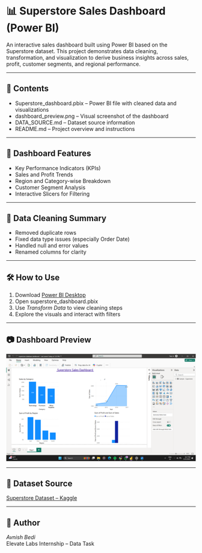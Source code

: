 
# 📊 Superstore Sales Dashboard (Power BI)

An interactive sales dashboard built using Power BI based on the Superstore dataset. This project demonstrates data cleaning, transformation, and visualization to derive business insights across sales, profit, customer segments, and regional performance.

---

## 📁 Contents

- Superstore_dashboard.pbix – Power BI file with cleaned data and visualizations  
- dashboard_preview.png – Visual screenshot of the dashboard  
- DATA_SOURCE.md – Dataset source information  
- README.md – Project overview and instructions

---

## 🚀 Dashboard Features

- Key Performance Indicators (KPIs)  
- Sales and Profit Trends  
- Region and Category-wise Breakdown  
- Customer Segment Analysis  
- Interactive Slicers for Filtering

---

## 🧹 Data Cleaning Summary

- Removed duplicate rows  
- Fixed data type issues (especially Order Date)  
- Handled null and error values  
- Renamed columns for clarity

---

## 🛠 How to Use

1. Download [Power BI Desktop](https://powerbi.microsoft.com/)  
2. Open superstore_dashboard.pbix  
3. Use *Transform Data* to view cleaning steps  
4. Explore the visuals and interact with filters

---

## 📷 Dashboard Preview

![Dashboard Screenshot](dashboard_preview.png)

---

## 🔗 Dataset Source

[Superstore Dataset – Kaggle](https://www.kaggle.com/datasets/vivek468/superstore-dataset-final)

---
## 🤝 Author

*Avnish Bedi*  
Elevate Labs Internship – Data Task  
